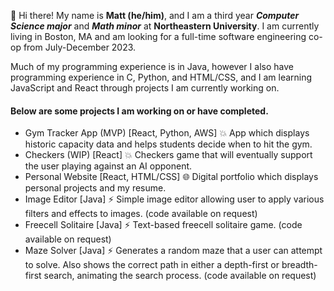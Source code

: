 👋 Hi there! My name is **Matt (he/him)**, and I am a third year ***Computer Science major*** and ***Math minor*** at **Northeastern University**. I am currently living in Boston, MA and am looking for a full-time software engineering co-op from July-December 2023.

Much of my programming experience is in Java, however I also have programming experience in C, Python, and HTML/CSS, and I am learning JavaScript and React through projects I am currently working on.

#### Below are some projects I am working on or have completed.
* Gym Tracker App (MVP) [React, Python, AWS] 💥 App which displays historic capacity data and helps students decide when to hit the gym.
* Checkers (WIP) [React] 💥 Checkers game that will eventually support the user playing against an AI opponent.
* Personal Website [React, HTML/CSS] 🌐 Digital portfolio which displays personal projects and my resume.
* Image Editor [Java] ⚡ Simple image editor allowing user to apply various filters and effects to images. (code available on request)
* Freecell Solitaire [Java] ⚡ Text-based freecell solitaire game. (code available on request)
* Maze Solver [Java] ⚡ Generates a random maze that a user can attempt to solve. Also shows the correct path in either a depth-first or breadth-first search, animating the search process. (code available on request)

<!--
**mattkeefer/mattkeefer** is a ✨ _special_ ✨ repository because its `README.md` (this file) appears on your GitHub profile.

Here are some ideas to get you started:

- 🔭 I’m currently working on ...
- 🌱 I’m currently learning ...
- 👯 I’m looking to collaborate on ...
- 🤔 I’m looking for help with ...
- 💬 Ask me about ...
- 📫 How to reach me: ...
- 😄 Pronouns: ...
- ⚡ Fun fact: ...
💥🌐🪐🌟🔥💡

-->
